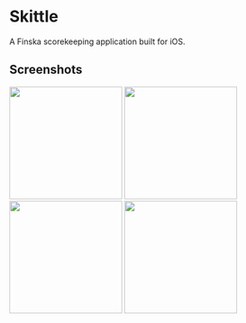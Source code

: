 # Skittle

A Finska scorekeeping application built for iOS. 

## Screenshots
<img src="https://github.com/user-attachments/assets/dd0e4c21-94f3-4819-aa15-c8f95846e6fa" width="200">
<img src="https://github.com/user-attachments/assets/03309f39-8abc-4543-b1e1-9d7e37e7baf4" width="200">
<img src="https://github.com/user-attachments/assets/9a450fea-7238-4b6b-ae7c-b7d51229350f" width="200">
<img src="https://github.com/user-attachments/assets/8d0c64b9-cd14-4725-b149-e425aa4c0bde" width="200">
